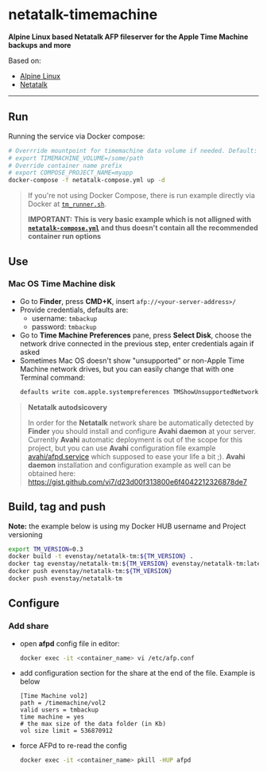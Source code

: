 # netatalk-timemachine

**Alpine Linux based Netatalk AFP fileserver for the Apple Time Machine backups and more**

Based on:
- [Alpine Linux](https://hub.docker.com/r/library/alpine/)
- [Netatalk](https://pkgs.alpinelinux.org/packages?name=netatalk)

----------------

## Run

Running the service via Docker compose:
```sh
# Overrride mountpoint for timemachine data volume if needed. Default: `/mnt/timemachine`
# export TIMEMACHINE_VOLUME=/some/path
# Override container name prefix
# export COMPOSE_PROJECT_NAME=myapp
docker-compose -f netatalk-compose.yml up -d
```

>If you're not using Docker Compose, there is run example directly via Docker at [`tm_runner.sh`](./tm_runner.sh).
>
>**IMPORTANT:** **This is very basic example which is not alligned with [`netatalk-compose.yml`](./netatalk-compose.yml) and thus doesn't contain all the recommended container run options**

## Use

### Mac OS Time Machine disk

- Go to **Finder**, press **CMD+K**, insert `afp://<your-server-address>/`
- Provide credentials, defaults are:
  - username: `tmbackup`
  - password: `tmbackup`
- Go to **Time Machine Preferences** pane, press **Select Disk**, choose the network drive connected in the previous step, enter credentials again if asked
- Sometimes Mac OS doesn't show "unsupported" or non-Apple Time Machine network drives, but you can easily change that with one Terminal command:
  ```sh
  defaults write com.apple.systempreferences TMShowUnsupportedNetworkVolumes 1
  ```

>**Netatalk autodsicovery**
>
>In order for the **Netatalk** network share be automatically detected by **Finder** you should install and configure **Avahi daemon** at
>your server. Currently **Avahi** automatic deployment is out of the scope for this project, but you can use **Avahi** configuration file
>example [avahi/afpd.service](./avahi/afpd.service) which supposed to ease your life a bit ;). **Avahi daemon** installation and
>configuration example as well can be obtained here: https://gist.github.com/vi7/d23d00f313800e6f4042212326878de7

## Build, tag and push

**Note:** the example below is using my Docker HUB username and Project versioning

```sh
export TM_VERSION=0.3
docker build -t evenstay/netatalk-tm:${TM_VERSION} .
docker tag evenstay/netatalk-tm:${TM_VERSION} evenstay/netatalk-tm:latest
docker push evenstay/netatalk-tm:${TM_VERSION}
docker push evenstay/netatalk-tm
```

## Configure

### Add share

- open **afpd** config file in editor:
  ```sh
  docker exec -it <container_name> vi /etc/afp.conf
  ```

- add configuration section for the share at the end of the file. Example is below
  ```
  [Time Machine vol2]
  path = /timemachine/vol2
  valid users = tmbackup
  time machine = yes
  # the max size of the data folder (in Kb)
  vol size limit = 536870912
  ```

- force AFPd to re-read the config
  ```sh
  docker exec -it <container_name> pkill -HUP afpd
  ```
